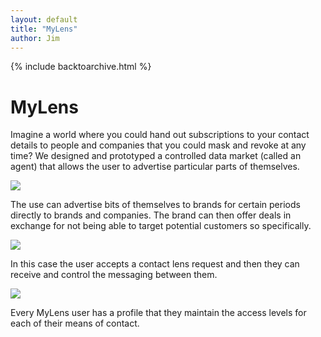 ```yaml
---
layout: default
title: "MyLens"
author: Jim
---
```


{% include backtoarchive.html %}

# MyLens

Imagine a world where you could hand out subscriptions to your contact details to people and companies that you could mask and revoke at any time? We designed and prototyped a controlled data market (called an agent) that allows the user to advertise particular parts of themselves.

![]({{site.url}}assets/images/mylens-createagent.png)

The use can advertise bits of themselves to brands for certain periods directly to brands and companies. The brand can then offer deals in exchange for not being able to target potential customers so specifically.

![]({{site.url}}assets/images/mylens-requesttomessage.png)

In this case the user accepts a contact lens request and then they can receive and control the messaging between them.

![]({{site.url}}assets/images/mylens-setprofile.png)

Every MyLens user has a profile that they maintain the access levels for each of their means of contact.
